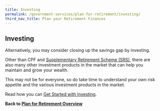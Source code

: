 ```yaml
---
title: Investing
permalink: /government-services/plan-for-retirement/investing/
third_nav_title: Plan your Retirement Finances
---
```


## Investing

Alternatively, you may consider closing up the savings gap by investing. 

Other than CPF and <a href="https://www.iras.gov.sg/irashome/Individuals/Locals/Working-Out-Your-Taxes/Special-tax-schemes/Supplementary-Retirement-Scheme--SRS-/SRS-contributions/" target="_blank">Supplementary Retirement Scheme (SRS)</a>, there are also many other investment products in the market that can help you maintain and grow your wealth.

This may not be for everyone, so do take time to understand your own risk appetite and the various investment products in the market.

Read how you can <a href="https://www.moneysense.gov.sg/starter-packs/get-started-with-investing" target="_blank">Get Started with Investing</a>.



**Back to [Plan for Retirement Overview](/government-services/plan-for-retirement/overview/)**
